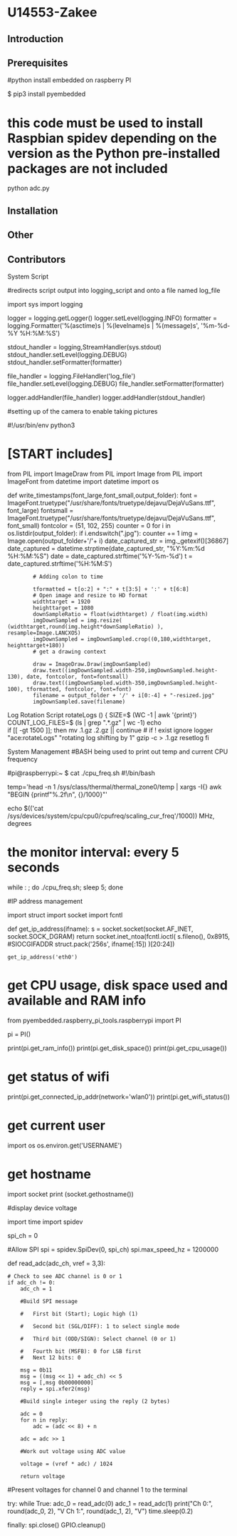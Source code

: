 # U14553-Zakee

## Introduction

## Prerequisites

#python install embedded on raspberry PI

$ pip3 install pyembedded

# this code must be used to install Raspbian spidev depending on the version as the Python pre-installed packages are not included 

python adc.py

## Installation 

## Other

## Contributors

System Script

#redirects script output into logging_script and onto a file named log_file

import sys
import logging

logger = logging.getLogger()
logger.setLevel(logging.INFO)
formatter = logging.Formatter('%(asctime)s | %(levelname)s | %(message)s', '%m-%d-%Y %H:%M:%S')

stdout_handler = logging,StreamHandler(sys.stdout)
stdout_handler.setLevel(logging.DEBUG)
stdout_handler.setFormatter(formatter)
 
file_handler = logging.FileHandler('log_file')
file_handler.setLevel(logging.DEBUG)
file_handler.setFormatter(formatter)
 
logger.addHandler(file_handler)
logger.addHandler(stdout_handler)

#setting up of the camera to enable taking pictures
 
#!/usr/bin/env python3
 
# [START includes]
from PIL import ImageDraw
from PIL import Image
from PIL import ImageFont
from datetime import datetime
import os
 
def write_timestamps(font_large,font_small,output_folder):
    font = ImageFont.truetype("/usr/share/fonts/truetype/dejavu/DejaVuSans.ttf", font_large)
    fontsmall = ImageFont.truetype("/usr/share/fonts/truetype/dejavu/DejaVuSans.ttf", font_small)
    fontcolor = (51, 102, 255)
    counter = 0
    for i in os.listdir(output_folder):
        if i.endswitch(".jpg"):
            counter += 1
            img = Image.open(output_folder+'/'+ i)
            date_captured_str = img._getexif()[36867]
            date_captured = datetime.strptime(date_captured_str, "%Y:%m:%d %H:%M:%S")
            date = date_captured.strftime('%Y-%m-%d')
            t = date_captured.strftime('%H:%M:S')
 
            # Adding colon to time
 
            tformatted = t[o:2] + ":" + t[3:5] + ':' + t[6:8]
            # Open image and resize to HD format
            widthtarget = 1920
            heighttarget = 1080
            downSampleRatio = float(widthtarget) / float(img.width)
            imgDownSampled = img.resize( (widthtarget,round(img.height*downSampleRatio) ), resample=Image.LANCXOS)
            imgDownSampled = imgDownSampled.crop((0,180,widthtarget, heighttarget+180))
            # get a drawing context
 
            draw = ImageDraw.Draw(imgDownSampled)
            draw.text((imgDownSampled.width-250,imgDownSampled.height-130), date, fontcolor, font=fontsmall)
            draw.text((imgDownSampled.width-350,imgDownSampled.height-100), tformatted, fontcolor, font=font)
            filename = output_folder + '/' + i[0:-4] + "-resized.jpg"
            imgDownSampled.save(filename)
 
 
Log Rotation Script
rotateLogs () {
    SIZE=$ (WC -1     |   awk '{print}')
    COUNT_LOG_FILES=$ (ls      |   grep    ".*.gz"   |   wc -1)
    echo    
    if  [[   -gt 1500 ]]; then
    mv .1.gz .2.gz || continue # if ! exist ignore logger "ace:rotateLogs" "rotating log shifting by 1"
    gzip -c  > .1.gz
    resetlog
    fi
 
System Management
#BASH being used to print out temp and current CPU frequency 
 
#pi@raspberrypi:~ $ cat ./cpu_freq.sh
#!/bin/bash
 
temp='head -n 1 /sys/class/thermal/thermal_zone0/temp   |   xargs -I{} awk "BEGIN {printf\"%.2f\n\", {}/1000}"'
 
echo $(('cat /sys/devices/system/cpu/cpu0/cpufreq/scaling_cur_freq'/1000)) MHz,  degrees
 
# the monitor interval: every 5 seconds
while : ; do ./cpu_freq.sh; sleep 5; done
 

#IP address management
 
import struct 
import socket
import fcntl 
 
def get_ip_address(ifname):
    s = socket.socket(socket.AF_INET, socket.SOCK_DGRAM)
    return socket.inet_ntoa(fcntl.ioctl(
        s.fileno(),
        0x8915,     #SIOCGIFADDR
        struct.pack('256s', ifname[:15])
    )[20:24])
 
    get_ip_address('eth0')
 
# get CPU usage, disk space used and available and RAM info
 
from pyembedded.raspberry_pi_tools.raspberrypi import PI
 
pi = PI()
 
print(pi.get_ram_info())
print(pi.get_disk_space())
print(pi.get_cpu_usage())
 
# get status of wifi
 
print(pi.get_connected_ip_addr(network='wlan0'))
print(pi.get_wifi_status())
 
# get current user

import os 
os.environ.get('USERNAME')

# get hostname
 
import socket
print (socket.gethostname())
 
#display device voltage
 
import time
import spidev 
 
spi_ch = 0
 
#Allow SPI
spi = spidev.SpiDev(0, spi_ch)
spi.max_speed_hz = 1200000
 
def read_adc(adc_ch, vref = 3,3):
 
    # Check to see ADC channel is 0 or 1
    if adc_ch != 0:
        adc_ch = 1
 
        #Build SPI message
                
        #   First bit (Start); Logic high (1)
                
        #   Second bit (SGL/DIFF): 1 to select single mode
                
        #   Third bit (ODD/SIGN): Select channel (0 or 1)
                
        #   Fourth bit (MSFB): 0 for LSB first
        #   Next 12 bits: 0
 
        msg = 0b11
        msg = ((msg << 1) + adc_ch) << 5
        msg = [,msg 0b00000000]
        reply = spi.xfer2(msg)
 
        #Build single integer using the reply (2 bytes)
 
        adc = 0
        for n in reply:
            adc = (adc << 8) + n
       
        adc = adc >> 1
 
        #Work out voltage using ADC value
 
        voltage = (vref * adc) / 1024
 
        return voltage
 
#Present voltages for channel 0 and channel 1  to the terminal
 
try:
    while True:
        adc_0 = read_adc(0)
        adc_1 = read_adc(1)
        print("Ch 0:", round(adc_0, 2), "V Ch 1:", round(adc_1, 2), "V")
        time.sleep(0.2)
 
finally:
    spi.close()
    GPIO.cleanup()
